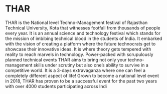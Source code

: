 # THAR
 THAR is the National level Techno-Management festival of Rajasthan Technical University, Kota that witnesses footfall from thousands of people every year.
It is an annual science and technology festival which stands for the mission of imbibing technical blood in the students of India.
It embarked with the vision of creating a platform where the future technocrats get to showcase their innovative ideas. It is where theory gets tempered with reality to reach marvels in technology.
Power-packed with scrupulously planned technical events THAR aims to bring not only your techno-management skills under scrutiny but also one’s ability to survive in a competitive world.
It is a 3-days extravaganza where one can feel a completely different aspect of life! Grown to become a national level event in 2018, THAR has proven to be a successful event for the past two years with over 4000 students participating across Indi
